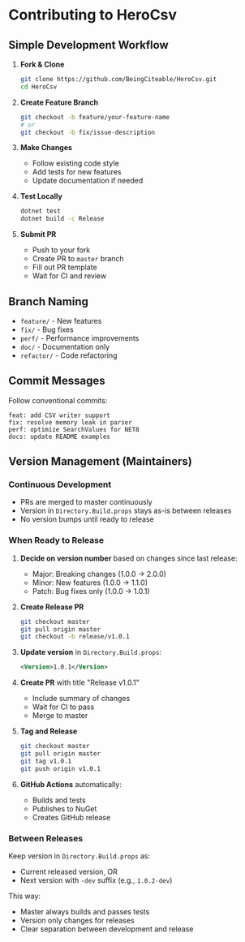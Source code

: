 # Contributing to HeroCsv

## Simple Development Workflow

1. **Fork & Clone**

   ```bash
   git clone https://github.com/BeingCiteable/HeroCsv.git
   cd HeroCsv
   ```

2. **Create Feature Branch**

   ```bash
   git checkout -b feature/your-feature-name
   # or
   git checkout -b fix/issue-description
   ```

3. **Make Changes**

   - Follow existing code style
   - Add tests for new features
   - Update documentation if needed

4. **Test Locally**

   ```bash
   dotnet test
   dotnet build -c Release
   ```

5. **Submit PR**
   - Push to your fork
   - Create PR to `master` branch
   - Fill out PR template
   - Wait for CI and review

## Branch Naming

- `feature/` - New features
- `fix/` - Bug fixes
- `perf/` - Performance improvements
- `doc/` - Documentation only
- `refactor/` - Code refactoring

## Commit Messages

Follow conventional commits:

```
feat: add CSV writer support
fix: resolve memory leak in parser
perf: optimize SearchValues for NET8
docs: update README examples
```

## Version Management (Maintainers)

### Continuous Development

- PRs are merged to master continuously
- Version in `Directory.Build.props` stays as-is between releases
- No version bumps until ready to release

### When Ready to Release

1. **Decide on version number** based on changes since last release:

   - Major: Breaking changes (1.0.0 → 2.0.0)
   - Minor: New features (1.0.0 → 1.1.0)
   - Patch: Bug fixes only (1.0.0 → 1.0.1)

2. **Create Release PR**

   ```bash
   git checkout master
   git pull origin master
   git checkout -b release/v1.0.1
   ```

3. **Update version** in `Directory.Build.props`:

   ```xml
   <Version>1.0.1</Version>
   ```

4. **Create PR** with title "Release v1.0.1"

   - Include summary of changes
   - Wait for CI to pass
   - Merge to master

5. **Tag and Release**

   ```bash
   git checkout master
   git pull origin master
   git tag v1.0.1
   git push origin v1.0.1
   ```

6. **GitHub Actions** automatically:
   - Builds and tests
   - Publishes to NuGet
   - Creates GitHub release

### Between Releases

Keep version in `Directory.Build.props` as:

- Current released version, OR
- Next version with `-dev` suffix (e.g., `1.0.2-dev`)

This way:

- Master always builds and passes tests
- Version only changes for releases
- Clear separation between development and release
